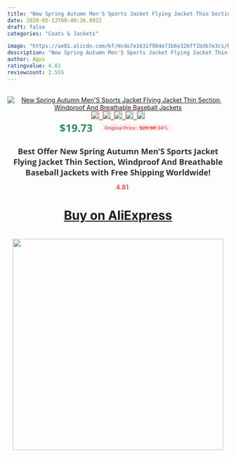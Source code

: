 ```yaml
---
title: "New Spring Autumn Men'S Sports Jacket Flying Jacket Thin Section, Windproof And Breathable Baseball Jackets"
date: 2020-05-13T08:40:36.892Z
draft: false
categories: "Coats & Jackets"

image: "https://ae01.alicdn.com/kf/Hcde7e1631f984e71b6e326ff1bdb7e3cs/New-Spring-Autumn-Men-S-Sports-Jacket-Flying-Jacket-Thin-Section-Windproof-And-Breathable-Baseball-Jackets.jpg"
description: "New Spring Autumn Men'S Sports Jacket Flying Jacket Thin Section, Windproof And Breathable Baseball Jackets"
author: Agus
ratingvalue: 4.81
reviewcount: 2.555
---
```

<br>
<div style="text-align: center;">
<a href="https://s.click.aliexpress.com/e/_AUKBDL" target="_blank" rel="nofollow noopener noreferrer"><img alt="New Spring Autumn Men'S Sports Jacket Flying Jacket Thin Section, Windproof And Breathable Baseball Jackets" class="magnifier-image" src="https://ae01.alicdn.com/kf/Hcde7e1631f984e71b6e326ff1bdb7e3cs/New-Spring-Autumn-Men-S-Sports-Jacket-Flying-Jacket-Thin-Section-Windproof-And-Breathable-Baseball-Jackets.jpg_640x640.jpg">
<br>
<img style="border:1px solid salmon" src="https://ae01.alicdn.com/kf/Hcde7e1631f984e71b6e326ff1bdb7e3cs/New-Spring-Autumn-Men-S-Sports-Jacket-Flying-Jacket-Thin-Section-Windproof-And-Breathable-Baseball-Jackets.jpg_120x120.jpg">&nbsp;&nbsp;<img style="border:1px solid salmon" src="https://ae01.alicdn.com/kf/H2a2e66c5b2a442118faf3985eda5b9d8S/New-Spring-Autumn-Men-S-Sports-Jacket-Flying-Jacket-Thin-Section-Windproof-And-Breathable-Baseball-Jackets.jpg_120x120.jpg">&nbsp;&nbsp;<img style="border:1px solid salmon" src="https://ae01.alicdn.com/kf/H45868fe3e28b43a6bcda15dca265c41cs/New-Spring-Autumn-Men-S-Sports-Jacket-Flying-Jacket-Thin-Section-Windproof-And-Breathable-Baseball-Jackets.jpg_120x120.jpg">&nbsp;&nbsp;<img style="border:1px solid salmon" src="https://ae01.alicdn.com/kf/H0f46555b12f1486b91742e4bd54beedei/New-Spring-Autumn-Men-S-Sports-Jacket-Flying-Jacket-Thin-Section-Windproof-And-Breathable-Baseball-Jackets.jpg_120x120.jpg">&nbsp;&nbsp;<img style="border:1px solid salmon" src="https://ae01.alicdn.com/kf/He168a5edeab14993a2a60e88f7b133deL/New-Spring-Autumn-Men-S-Sports-Jacket-Flying-Jacket-Thin-Section-Windproof-And-Breathable-Baseball-Jackets.jpg_120x120.jpg"></a></div><br0>
<div style="text-align: center;"><span style="background-color: white; border: 0px; box-sizing: border-box; color: seagreen; display: inline-block; font-family: &quot;open sans&quot; , &quot;arial&quot; , &quot;helvetica&quot; , sans-serif , &quot;heiti&quot;; font-size: 24px; font-stretch: inherit; font-weight: 700; line-height: inherit; margin: 0px 10px 0px 0px; padding: 0px; vertical-align: middle;">$19.73 </span>
<span style="background: rgb(255 , 241 , 241); border-radius: 3px; border: 0px; box-sizing: border-box; color: #ff4747; display: inline-block; font-family: inherit; font-size: 12px; font-stretch: inherit; font-style: inherit; font-variant: inherit; font-weight: 600; line-height: inherit; margin: 0px; padding: 2px 5px; transform: scale(0.9); vertical-align: middle;">Original Price : <b style="text-decoration: line-through;">$29.90 </b> 34%&nbsp;&nbsp;</span></div>
<h1 style="color: #333333; display: inline-block; font-family: &quot;open sans&quot; , &quot;arial&quot; , &quot;helvetica&quot; , sans-serif , &quot;heiti&quot;; font-size: 18px; font-stretch: inherit; font-weight: 700; text-align: center;">Best Offer New Spring Autumn Men'S Sports Jacket Flying Jacket Thin Section, Windproof And Breathable Baseball Jackets with Free Shipping Worldwide!</h1>
<div style="color: #ff4747; text-align: center;">
<img src="https://4.bp.blogspot.com/-M0ZcTcb-5uY/XleCXlxnR4I/AAAAAAAAAEc/OrjgMkXV1oMQFaCRZj5HQwOCBcu3w1FegCPcBGAYYCw/s1600/star.png" style="height: 15px;">&nbsp;<b>4.81</b></div>
<div class="button_cont" align="center"><a class="buynow_a" href="https://s.click.aliexpress.com/e/_AUKBDL" target="_blank" rel="nofollow noopener noreferrer"><H1>Buy on AliExpress</H1></a></div><br>
<div class="separator" style="clear: both; text-align: center;">
<img src="https://lh3.googleusercontent.com/-pTy5HemUv9M/XlePHvY0dAI/AAAAAAAAAE4/0nX5iRUoIWY8eMW9Dpxeirr157OZliDIgCLcBGAsYHQ/s1600/badge.gif" width="480">
</div>
